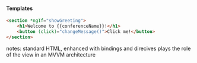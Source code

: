 #### Templates
```html
<section *ngIf="showGreeting">
    <h1>Welcome to {{conferenceName}}!</h1>
    <button (click)="changeMessage()">Click me!</button>
</section>
```
notes:
standard HTML, enhanced with bindings and direcives
plays the role of the view in an MVVM architecture
